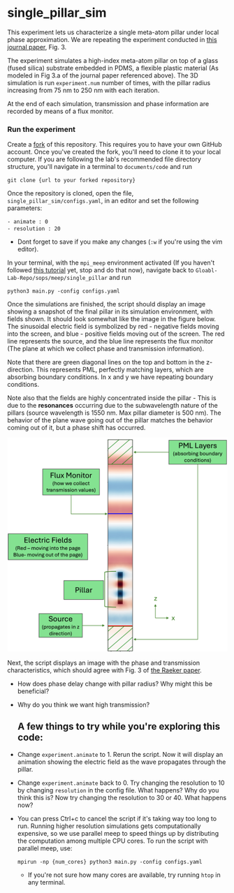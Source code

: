 # single_pillar_sim

This experiment lets us characterize a single meta-atom pillar under local phase approximation. We are repeating the experiment conducted in [this journal paper](references/RAEKER_2021.pdf), Fig. 3.

The experiment simulates a high-index meta-atom pillar on top of a glass (fused silica) substrate embedded in PDMS, a flexible plastic material (As modeled in Fig 3.a of the journal paper referenced above). The 3D simulation is run `experiment.num` number of times, with the pillar radius increasing from 75 nm to 250 nm with each iteration.

At the end of each simulation, transmission and phase information are recorded by means of a flux monitor.

### Run the experiment

Create a [fork](https://docs.github.com/en/pull-requests/collaborating-with-pull-requests/working-with-forks/fork-a-repo#forking-a-repository) of this repository. This requires you to have your own GitHub account. Once you've created the fork, you'll need to clone it to your local computer. If you are following the lab's recommended file directory structure, you'll navigate in a terminal to `documents/code` and run
```
git clone {url to your forked repository}
```
Once the repository is cloned, open the file, `single_pillar_sim/configs.yaml`, in an editor and set the following parameters:

    - animate : 0
    - resolution : 20
    
- Dont forget to save if you make any changes (`:w` if you're using the vim editor).

In your terminal, with the `mpi_meep` environment activated (If you haven't followed [this tutorial](https://github.com/Kovaleski-Research-Lab/Global-Lab-Repo/blob/main/sops/meep/get_started_meep.md) yet, stop and do that now),  navigate back to `Gloabl-Lab-Repo/sops/meep/single_pillar` and run
```
python3 main.py -config configs.yaml
```

Once the simulations are finished, the script should display an image showing a snapshot of the final pillar in its simulation environment, with fields shown. It should look somewhat like the image in the figure below. The sinusoidal electric field is symbolized by red - negative fields moving into the screen, and blue - positive fields moving out of the screen. The red line represents the source, and the blue line represents the flux monitor (The plane at which we collect phase and transmission information).

Note that there are green diagonal lines on the top and bottom in the z-direction. This represents PML, perfectly matching layers, which are absorbing boundary conditions. In x and y we have repeating boundary conditions. 

Note also that the fields are highly concentrated inside the pillar - This is due to the **resonances** occurring due to the subwavelength nature of the pillars (source wavelength is 1550 nm. Max pillar diameter is 500 nm). The behavior of the plane wave going out of the pillar matches the behavior coming out of it, but a phase shift has occurred.

![diagram](references/diagram.png)

Next, the script displays an image with the phase and transmission characteristics, which should agree with Fig. 3 of  [the Raeker paper](references/RAEKER_2021.pdf).

- How does phase delay change with pillar radius? Why might this be beneficial?
- Why do you think we want high transmission?

  ## A few things to try while you're exploring this code:

- Change `experiment.animate` to 1. Rerun the script. Now it will display an animation showing the electric field as the wave propagates through the pillar.
- Change `experiment.animate` back to 0. Try changing the resolution to 10 by changing `resolution` in the config file. What happens? Why do you think this is? Now try changing the resolution to 30 or 40. What happens now?
- You can press Ctrl+c to cancel the script if it's taking way too long to run. Running higher resolution simulations gets computationally expensive, so we use parallel meep to speed things up by distributing the computation among multiple CPU cores. To run the script with parallel meep, use:
 
  ```
  mpirun -np {num_cores} python3 main.py -config configs.yaml
  ```
    - If you're not sure how many cores are available, try running `htop` in any terminal.
